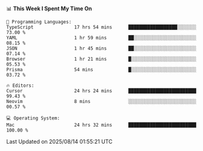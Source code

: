 <!--START_SECTION:waka-->
📊 **This Week I Spent My Time On** 

```text
💬 Programming Languages: 
TypeScript               17 hrs 54 mins      ██████████████████░░░░░░░   73.00 % 
YAML                     1 hr 59 mins        ██░░░░░░░░░░░░░░░░░░░░░░░   08.15 % 
JSON                     1 hr 45 mins        ██░░░░░░░░░░░░░░░░░░░░░░░   07.14 % 
Browser                  1 hr 21 mins        █░░░░░░░░░░░░░░░░░░░░░░░░   05.53 % 
Prisma                   54 mins             █░░░░░░░░░░░░░░░░░░░░░░░░   03.72 % 

🔥 Editors: 
Cursor                   24 hrs 24 mins      █████████████████████████   99.43 % 
Neovim                   8 mins              ░░░░░░░░░░░░░░░░░░░░░░░░░   00.57 % 

💻 Operating System: 
Mac                      24 hrs 32 mins      █████████████████████████   100.00 % 
```


 Last Updated on 2025/08/14 01:55:21 UTC
<!--END_SECTION:waka-->
